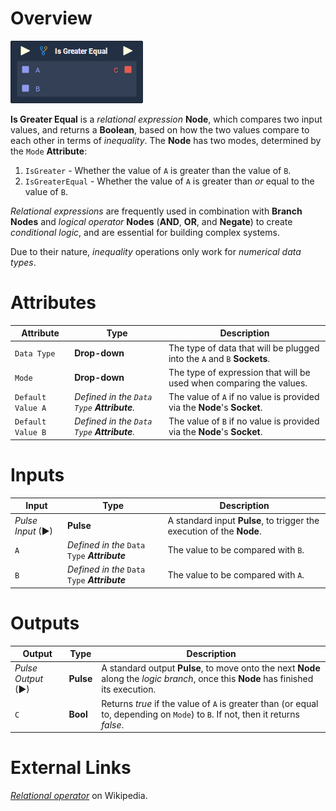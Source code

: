# Overview

![](../../.gitbook/assets/node-is-greater-equal.png)

**Is Greater Equal** is a *relational expression* **Node**, which compares two input values, and returns a **Boolean**, based on how the two values compare to each other in terms of *inequality*. The **Node** has two modes, determined by the `Mode` **Attribute**:

1. `IsGreater` - Whether the value of `A` is greater than the value of `B`.
2. `IsGreaterEqual` - Whether the value of `A` is greater than *or* equal to the value of `B`.

*Relational expressions* are frequently used in combination with **Branch Nodes** and *logical operator* **Nodes** (**AND**, **OR**, and **Negate**) to create *conditional logic*, and are essential for building complex systems.

Due to their nature, *inequality* operations only work for *numerical data types*.

# Attributes

|Attribute|Type|Description|
|---|---|---|
|`Data Type`|**Drop-down**|The type of data that will be plugged into the `A` and `B` **Sockets**.|
|`Mode`|**Drop-down**|The type of expression that will be used when comparing the values.|
|`Default Value A`|*Defined in the `Data Type` **Attribute**.*|The value of `A` if no value is provided via the **Node**'s **Socket**.|
|`Default Value B`|*Defined in the `Data Type` **Attribute**.*|The value of `B` if no value is provided via the **Node**'s **Socket**.|

# Inputs

|Input|Type|Description|
|---|---|---|
|*Pulse Input* (►)|**Pulse**|A standard input **Pulse**, to trigger the execution of the **Node**.|
|`A`|*Defined in the* `Data Type` ***Attribute***|The value to be compared with `B`.|
|`B`|*Defined in the* `Data Type` ***Attribute***|The value to be compared with `A`.|

# Outputs

|Output|Type|Description|
|---|---|---|
|*Pulse Output* (►)|**Pulse**|A standard output **Pulse**, to move onto the next **Node** along the *logic branch*, once this **Node** has finished its execution.|
|`C`|**Bool**|Returns *true* if the value of `A` is greater than (or equal to, depending on `Mode`) to `B`. If not, then it returns *false*.|

# External Links

[*Relational operator*](https://en.wikipedia.org/wiki/Relational_operator) on Wikipedia.